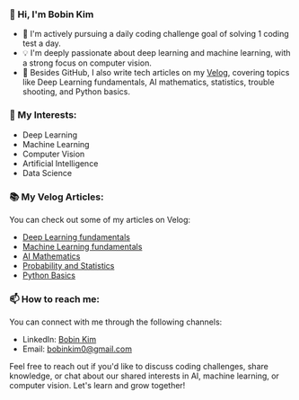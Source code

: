 ### 👋 Hi, I'm Bobin Kim

- 🌟 I'm actively pursuing a daily coding challenge goal of solving 1 coding test a day.
- 💡 I'm deeply passionate about deep learning and machine learning, with a strong focus on computer vision.
- 📝 Besides GitHub, I also write tech articles on my [Velog](https://velog.io/@k_bobin), covering topics like Deep Learning fundamentals, AI mathematics, statistics, trouble shooting, and Python basics.

### 🌱 My Interests:

- Deep Learning
- Machine Learning
- Computer Vision
- Artificial Intelligence
- Data Science

### 📚 My Velog Articles:

You can check out some of my articles on Velog:

- [Deep Learning fundamentals](https://velog.io/@k_bobin/series/%EB%A8%B8%EC%8B%A0%EB%9F%AC%EB%8B%9D-%EA%B8%B0%EC%B4%88)
- [Machine Learning fundamentals](https://velog.io/@k_bobin/series/%EB%A8%B8%EC%8B%A0%EB%9F%AC%EB%8B%9D-%EA%B8%B0%EC%B4%88)
- [AI Mathematics](https://velog.io/@k_bobin/series/%EC%84%A0%ED%98%95%EB%8C%80%EC%88%98%ED%95%99)
- [Probability and Statistics](https://velog.io/@k_bobin/series/%ED%99%95%EB%A5%A0%EB%A1%A0)
- [Python Basics](https://velog.io/@k_bobin/series/%ED%8C%8C%EC%9D%B4%EC%8D%AC)

### 📫 How to reach me:

You can connect with me through the following channels:

- LinkedIn: [Bobin Kim](https://www.linkedin.com/in/kim-bobin/)
- Email: bobinkim0@gmail.com

Feel free to reach out if you'd like to discuss coding challenges, share knowledge, or chat about our shared interests in AI, machine learning, or computer vision. Let's learn and grow together!


<!---
k-bobin/k-bobin is a ✨ special ✨ repository because its `README.md` (this file) appears on your GitHub profile.
You can click the Preview link to take a look at your changes.
--->

